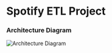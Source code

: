 # Spotify ETL Project

### Architecture Diagram
![Architecture Diagram](<img width="1439" alt="Screenshot 2023-08-10 at 11 17 57 PM" src="https://github.com/imaitri/Spotify-ETL-Project/assets/91694108/066543e0-dfc3-455d-a0f4-d63ba7778d3b">)

